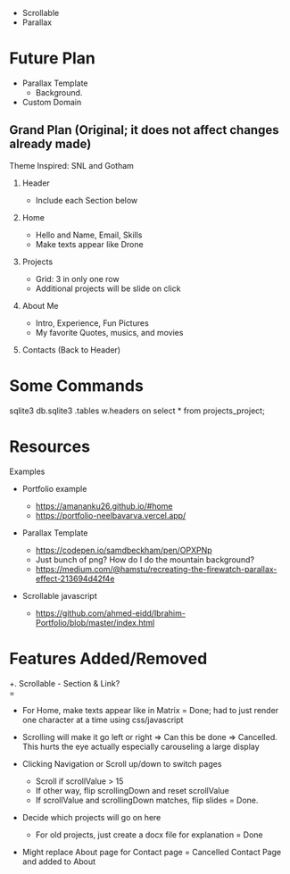 * Scrollable
* Parallax

# Future Plan 
+ Parallax Template
    - Background. 
+ Custom Domain

##  Grand Plan (Original; it does not affect changes already made)
Theme Inspired: SNL and Gotham

1. Header
    - Include each Section below
    
2. Home
    - Hello and Name, Email, Skills
    - Make texts appear like Drone 

3. Projects
    - Grid: 3 in only one row 
    - Additional projects will be slide on click

4. About Me
    - Intro, Experience, Fun Pictures
    - My favorite Quotes, musics, and movies 

5. Contacts (Back to Header) 


# Some Commands 
sqlite3  db.sqlite3
.tables
w.headers on
select * from projects_project;

# Resources 

Examples 
- Portfolio example
    - https://amananku26.github.io/#home
    - https://portfolio-neelbavarva.vercel.app/
- Parallax Template
    - https://codepen.io/samdbeckham/pen/OPXPNp
    - Just bunch of png? How do I do the mountain background? 
    - https://medium.com/@hamstu/recreating-the-firewatch-parallax-effect-213694d42f4e

- Scrollable javascript 
    - https://github.com/ahmed-eidd/Ibrahim-Portfolio/blob/master/index.html


# Features Added/Removed
+. Scrollable 
    - Section & Link?    
    = 

+ For Home, make texts appear like in Matrix 
    = Done; had to just render one character at a time using css/javascript

- Scrolling will make it go left or right
    => Can this be done
    => Cancelled. This hurts the eye actually especially carouseling a large display
    
+ Clicking Navigation or Scroll up/down to switch pages 
    - Scroll if scrollValue > 15
    - If other way, flip scrollingDown and reset scrollValue
    - If scrollValue and scrollingDown matches, flip slides
    = Done. 

+ Decide which projects will go on here
    - For old projects, just create a docx file for explanation
    = Done

+ Might replace About page for Contact page 
    = Cancelled Contact Page and added to About 
